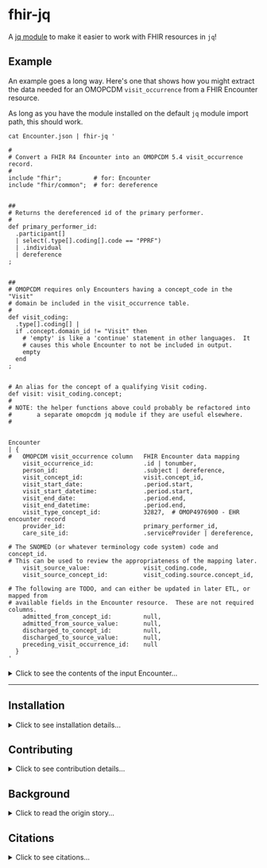 [//]: # ( COMMENT: URL references used in this README)
[Coherent]: https://doi.org/10.3390/electronics11081199
[demo project]: https://github.com/barabo/fhir-to-omop-demo
[exercism]: https://exercism.org/tracks/jq
[installation notes]: https://github.com/jqlang/jq?tab=readme-ov-file#installation
[jq module]: https://github.com/jqlang/jq?tab=readme-ov-file#installation


# fhir-jq
A [jq module] to make it easier to work with FHIR resources in `jq`!

## Example

An example goes a long way.  Here's one that shows how you might extract
the data needed for an OMOPCDM `visit_occurrence` from a FHIR Encounter
resource.

As long as you have the module installed on the default `jq` module import
path, this should work.

```jq
cat Encounter.json | fhir-jq '

#
# Convert a FHIR R4 Encounter into an OMOPCDM 5.4 visit_occurrence record.
#
include "fhir";         # for: Encounter
include "fhir/common";  # for: dereference


##
# Returns the dereferenced id of the primary performer.
#
def primary_performer_id:
  .participant[]
  | select(.type[].coding[].code == "PPRF")
  | .individual
  | dereference
;


##
# OMOPCDM requires only Encounters having a concept_code in the "Visit"
# domain be included in the visit_occurrence table.
#
def visit_coding:
  .type[].coding[] |
  if .concept.domain_id != "Visit" then
    # 'empty' is like a 'continue' statement in other languages.  It
    # causes this whole Encounter to not be included in output.
    empty
  end
;


# An alias for the concept of a qualifying Visit coding.
def visit: visit_coding.concept;
#
# NOTE: the helper functions above could probably be refactored into
#       a separate omopcdm jq module if they are useful elsewhere.
#


Encounter
| {
#   OMOPCDM visit_occurrence column   FHIR Encounter data mapping
    visit_occurrence_id:              .id | tonumber,
    person_id:                        .subject | dereference,
    visit_concept_id:                 visit.concept_id,
    visit_start_date:                 .period.start,
    visit_start_datetime:             .period.start,
    visit_end_date:                   .period.end,
    visit_end_datetime:               .period.end,
    visit_type_concept_id:            32827,  # OMOP4976900 - EHR encounter record
    provider_id:                      primary_performer_id,
    care_site_id:                     .serviceProvider | dereference,

# The SNOMED (or whatever terminology code system) code and concept_id.
# This can be used to review the appropriateness of the mapping later.
    visit_source_value:               visit_coding.code,
    visit_source_concept_id:          visit_coding.source.concept_id,

# The following are TODO, and can either be updated in later ETL, or mapped from
# available fields in the Encounter resource.  These are not required columns.
    admitted_from_concept_id:         null,
    admitted_from_source_value:       null,
    discharged_to_concept_id:         null,
    discharged_to_source_value:       null,
    preceding_visit_occurrence_id:    null
  }
'
```

<details><summary>Click to see the contents of the input Encounter...</summary>

```json
{
  "resourceType": "Encounter",
  "id": "4218",
  "meta": {
    "versionId": "1",
    "lastUpdated": "2024-06-01T20:19:17.304+00:00",
    "source": "#8IRCgpLiSxJLv3VD",
    "profile": [
      "http://hl7.org/fhir/us/core/StructureDefinition/us-core-encounter"
    ]
  },
  "identifier": [
    {
      "use": "official",
      "system": "https://github.com/synthetichealth/synthea",
      "value": "fe6a5bc3-6637-e625-daff-07fbd65c6b81"
    }
  ],
  "status": "finished",
  "class": {
    "system": "http://terminology.hl7.org/CodeSystem/v3-ActCode",
    "code": "AMB"
  },
  "type": [
    {
      "coding": [
        {
          "system": "http://snomed.info/sct",
          "code": "185349003",
          "display": "Encounter for check up (procedure)"
        }
      ],
      "text": "Encounter for check up (procedure)"
    }
  ],
  "subject": {
    "reference": "Patient/4217",
    "display": "Mr. Humberto482 Koss676"
  },
  "participant": [
    {
      "type": [
        {
          "coding": [
            {
              "system": "http://terminology.hl7.org/CodeSystem/v3-ParticipationType",
              "code": "PPRF",
              "display": "primary performer"
            }
          ],
          "text": "primary performer"
        }
      ],
      "period": {
        "start": "1959-02-22T06:37:53-05:00",
        "end": "1959-02-22T06:52:53-05:00"
      },
      "individual": {
        "reference": "Practitioner/2187",
        "display": "Dr. Douglass930 Windler79"
      }
    }
  ],
  "period": {
    "start": "1959-02-22T06:37:53-05:00",
    "end": "1959-02-22T06:52:53-05:00"
  },
  "location": [
    {
      "location": {
        "reference": "Location/54",
        "display": "MERCY MEDICAL CTR"
      }
    }
  ],
  "serviceProvider": {
    "reference": "Organization/53",
    "display": "MERCY MEDICAL CTR"
  }
}
```

<details><summary>Click to see the expected results...</summary>

---
This is the correct answer:
```json
```

Trick question!  Remember, this encounter did *not* qualify as a `Visit`, so we emitted
an `empty` and the entire record was skipped.

However, if we *invert* the criteria to *exclude* all visit encounters, it would result in
json that looks like this:

```json
{
  "visit_occurrence_id": 4218,
  "person_id": 4217,
  "visit_concept_id": 4085799,
  "visit_start_date": "1959-02-22T06:37:53-05:00",
  "visit_start_datetime": "1959-02-22T06:37:53-05:00",
  "visit_end_date": "1959-02-22T06:52:53-05:00",
  "visit_end_datetime": "1959-02-22T06:52:53-05:00",
  "visit_type_concept_id": 32827,
  "provider_id": 2187,
  "care_site_id": 53,
  "visit_source_value": "185349003",
  "visit_source_concept_id": null,
  "admitted_from_concept_id": null,
  "admitted_from_source_value": null,
  "discharged_to_concept_id": null,
  "discharged_to_source_value": null,
  "preceding_visit_occurrence_id": null
}
```

</details>

</details>

---
## Installation
<details><summary>Click to see installation details...</summary>

---
### Prerequisites
To use this `jq` module, you must first have `jq` installed.  Refer to the
source project for their [installation notes].

### Instructions
Instructions for 'Single User' and 'System Wide' are provided.

#### Single User
Place the contents of the `module` directory somewhere (anywhere) on your
system and define the following alias in your `.bashrc` (or `.zshrc`, or 
`.fishrc`, etc) file in your home directory.

As always, remember to source the file after you have made changes to it.

```bash
# The fhir-jq installation directory.
export FHIR_JQ="${HOME}/.jq/fhir"
export PATH="${PATH}:${FHIR_JQ}/../fhir-jq/bin"
mkdir -p "${FHIR_JQ}"
```

From the directory where you downloaded the sources, copy the module files
into the destination directory:

```bash
cp -a "./module/*" "${FHIR_JQ}/"
```

| Tip |
| --- |
| If you set `FHIR_JQ="${HOME}/.jq/fhir"` and copy the module there, `jq` should be able to discover the it automatically, since `${HOME}/.jq` is included in the default module search path.  This means you won't need to use the `fhir-jq` shell function to `include` the module in your `jq` filters. |

| Warning(s) |
| ---------- |
| This module is still in _very early_ development **and is subject to sudden changes**. |
| If you already have custom logic in a `~/.jq` **file** (_not a directory_), you can put your `~/.jq` file into `~/.jq/jq.jq` (yep, really) and put `module/*` into `~/.jq/`. |

#### System Wide

The default `jq` module search path is defined as:

```json
["~/.jq", "$ORIGIN/../lib/jq", "$ORIGIN/../lib"]
```
_Note: in this example, `${ORIGIN}` refers to the directory where `jq` is
installed.  Check `which jq` to see where that might be._

If you can place the `module` contents into any of these directories, `jq`
should be able to use the custom `fhir-jq` module functions without you
having to specify the `-L` flag when you invoke `jq`.

The recommended place for the scripts provided in `fhir-jq/bin` is `/usr/local/bin`.

</details>

## Contributing
<details><summary>Click to see contribution details...</summary>

### Learning `jq`.

If this project excites you but you don't know `jq` - check out the `jq` [exercism] track.

---
### Feedback
Thank you for giving this module a try - contributions are welcome!

#### Bugs
If you have found a bug, please submit an issue with the output of the
following command.

```bash
cat <<BUG_REPORT
<pre>
  uname -v: '$( uname -v )'
     SHELL: '${SHELL}'
  which jq: '$( which jq )'
     jq -V: '$( jq -V )'
   FHIR_JQ: '${FHIR_JQ}'
</pre>
BUG_REPORT
```

#### Submitting Issues
If you would like to request a feature to be implemented, please check the
existing issues before making a new request.

I am currently focusing on implementing functions to support working with
FHIR R4 input, but I welcome ideas about how to support other FHIR releases.

#### Submitting Pull Requests
Please fork this repository and create your pull request against the main
branch.  If there is an open issue that is addressed by your PR, please link
it in your PR.

### Prerequisites
There are no extra required packages or tools to be able to contribute to this project as `jq` has no installation dependencies!

### Project Layout
This section provides an overview of the project directory layout.  More
details may be found within `README.md` documents within each directory.

#### `fhir-jq/`
The `fhir-jq/bin` directory contains the `fhir-jq.sh` script, and a `fhir-jq`
symlink that points to it.  So, you can substitute `fhir-jq.sh` wherever you
see `fhir-jq` in examples.

There is a new `terminology.sh` helper script here, too.  With that, you can
control the loaded terminology sets available to `fhir-jq`.

#### `module/`
The `module` directory contains all the files that `jq` needs.  `jq` will
ignore any files here that do not end with either `.json` or `.jq`, so the
presence of `.gitignore` files (or whatever) will not affect how `jq`
behaves.

So, you can set your `${FHIR_JQ}` environment variable to resolve to a
`module` directory within a clone of this repo.  Then, by switching `git`
branches in your repo, you can test changes to the module dynamically.

```bash
# Example: cloning this repo into ~/code/fhir-jq/
mkdir -p ~/code/
cd ~/code/

# Clone via gh (or ssh / https, whatever works for you)
gh repo clone barabo/fhir-jq

# Update the env-var you specified in your shell .rc file.
export FHIR_JQ="${HOME}/code/fhir-jq/module"
```

#### `terminology/`
FHIR resources include coded terminology, which are used to categorize and
add context to resources.  In the top example in this README an `Encounter`
resource contains a SNOMED coding which looks like this.

```json
{
  "system": "http://snomed.info/sct",
  "code": "185349003",
  "display": "Encounter for check up (procedure)"
}
```

The terminology for the SNOMED code system is stored in `terminology/code-system/snomed.info/sct.json`
and contains an entry like this:

```json
{
...
  "185349003": {
    "concept_id": 4085799,
    "concept_name": "Encounter for check up",
    "domain_id": "Observation",
    "vocabulary_id": "SNOMED",
    "concept_class_id": "Procedure",
    "standard_concept": "S",
    "concept_code": "185349003",
    "valid_start_date": 20020131,
    "valid_end_date": 20991231,
    "invalid_reason": ""
  }
...
}
```

The `snomed.info/sct` submodule is imported into the `terminology` module in `terminology.jq` like this:

```jq
import "loinc.org"                  as $loinc            { search: "./code-system" };
import "nucc.org/provider-taxonomy" as $nucc_p           { search: "./code-system" };
import "snomed.info/sct"            as $sct              { search: "./code-system" };  # <----
import "urn:ietf:bcp:47"            as $urn_ietf_bcp_47  { search: "./code-system" };


##
# Maps a code system URI to the imported terminology cache.
#
def code_system:
{
# Here are some examples.  Uncomment these are you need them.
  "http://loinc.org":                  $loinc            [],
  "http://nucc.org/provider-taxonomy": $nucc_p           [],
  "http://snomed.info/sct":            $sct              [],  # <----
  "urn:ietf:bcp:47":                   $urn_ietf_bcp_47  []
};
```

This allows us to load any number of terminology code systems, and use any subset of the
codes that we want.  We do not need to load codes that we will never use!

<details><summary>Click for a deeper dive into how this works...</summary>

The logic injects the mapped code system objects into the document while it is processing
them.

```jq
##
# Returns the concept mapped to the current .code and .system,
# which has been cached in a data file imported by this module.
#
def concept:
  if .code == null then
    "ERROR: . has no 'code' key! . = \(.)\n"
    | halt_error(1)
  elif .system == null then
    "ERROR: . has no 'system' key! . = \(.)\n"
    | halt_error(1)
  elif code_system[.system] == null then
    "ERROR: not a known code-system: '\(.system)'\n"
    | halt_error(32)
  elif code_system[.system][.code] == null then
    debug("ERROR: concept_code '\(.code)' not in '\(.system)' terminology file.")
  else
    code_system[.system][.code]
  end
;


##
# Injects concepts into an array of objects with a system and code key.
#
def injectConcept:
  map(.concept = concept)
;


##
# Injects concepts into an array of objects with a coding array.
#
def injectConcepts:
  map(.coding |= injectConcept)
;
```

In other words, the transformed codable goes from this:

```json
{
  "system": "http://snomed.info/sct",
  "code": "185349003",
  "display": "Encounter for check up (procedure)"
}
```

to this:

```json
{
  "system": "http://snomed.info/sct",
  "code": "185349003",
  "display": "Encounter for check up (procedure)",
  "concept": {
    "concept_id": 4085799,
    "concept_name": "Encounter for check up",
    "domain_id": "Observation",
    "vocabulary_id": "SNOMED",
    "concept_class_id": "Procedure",
    "standard_concept": "S",
    "concept_code": "185349003",
    "valid_start_date": 20020131,
    "valid_end_date": 20991231,
    "invalid_reason": ""
  }
}
```

Having the concept included in the object allows us to categorize this
Encounter as an observation while it is being read.

</details>

---
#### `tests/`
`jq` natively supports running a series of simple tests which are read from
a file, which is passed to the `--run-tests` flag.  This module uses that
mechanism to test the provided code, so new features should include tests,
too.

```bash
./tests/run-all.sh
```

</details>

## Background
<details><summary>Click to read the origin story...</summary>

---

I was working on a [demo project] to convert FHIR resources formatted in
`.ndjson` from FHIR `R4` to an OMOPCDM tabular format.  I discovered the power
and flexibility of `jq` filters, and began writing lots of very
similar-looking and complex filter expressions to correctly select fields from
FHIR resources.  Then I discovered that `jq` supports custom functions, and
even loadable modules.  I started refactoring, and decided to move the logic
into a separate repo, since I think this part can stand on its own merit.

</details>

## Citations
<details><summary>Click to see citations...</summary>

---
### MITRE Health

This repo includes example FHIR resources that have been taken from the MITRE
Health [Coherent] data set, and should be cited according to their wishes.

🎉 Thank you, MITRE Health! 😘

If you download and use their data, remember to cite them!

```citation
Walonoski J, Hall D, Bates KM, Farris MH, Dagher J, Downs ME, Sivek RT,
Wellner B, Gregorowicz A, Hadley M, Campion FX, Levine L, Wacome K,
Emmer G, Kemmer A, Malik M, Hughes J, Granger E, Russell S.

The “Coherent Data Set”: Combining Patient Data and Imaging in a
Comprehensive, Synthetic Health Record.

Electronics. 2022; 11(8):1199.
```

https://doi.org/10.3390/electronics11081199

</details>
